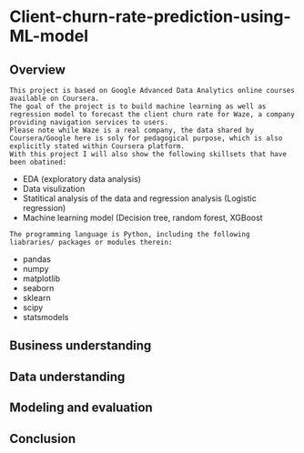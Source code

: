 # Client-churn-rate-prediction-using-ML-model
## **Overview**
```
This project is based on Google Advanced Data Analytics online courses available on Coursera.
The goal of the project is to build machine learning as well as regression model to forecast the client churn rate for Waze, a company providing navigation services to users.
Please note while Waze is a real company, the data shared by Coursera/Google here is soly for pedagogical purpose, which is also explicitly stated within Coursera platform.
With this project I will also show the following skillsets that have been obatined:
```
* EDA (exploratory data analysis)
* Data visulization
* Statitical analysis of the data and regression analysis (Logistic regression)
* Machine learning model (Decision tree, random forest, XGBoost
```
The programming language is Python, including the following liabraries/ packages or modules therein:
```
* pandas
* numpy
* matplotlib
* seaborn
* sklearn
* scipy
* statsmodels



## **Business understanding**
## **Data understanding**
## **Modeling and evaluation**
## **Conclusion**
